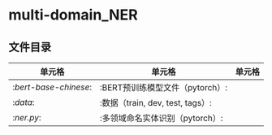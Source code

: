 # multi-domain_NER

## 文件目录

| 单元格 | 单元格 | 单元格 |
| ---- | ---- | ---- |
| :_bert-base-chinese_: | :BERT预训练模型文件（pytorch）: |
| :_data_: | :数据（train, dev, test, tags）: |
| :_ner.py_: | :多领域命名实体识别（pytorch）: |
 

